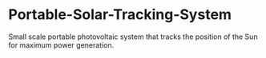 # Portable-Solar-Tracking-System
Small scale portable photovoltaic system that tracks the position of the Sun for maximum power generation.
